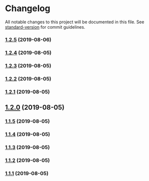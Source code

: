 # Changelog

All notable changes to this project will be documented in this file. See [standard-version](https://github.com/conventional-changelog/standard-version) for commit guidelines.

### [1.2.5](https://github.com/wall-wxk/leon-test-hello-world/compare/v1.2.4...v1.2.5) (2019-08-06)

### [1.2.4](https://github.com/wall-wxk/leon-test-hello-world/compare/v1.2.3...v1.2.4) (2019-08-05)

### [1.2.3](https://github.com/wall-wxk/leon-test-hello-world/compare/v1.2.2...v1.2.3) (2019-08-05)

### [1.2.2](https://github.com/wall-wxk/leon-test-hello-world/compare/v1.2.1...v1.2.2) (2019-08-05)

### [1.2.1](https://github.com/wall-wxk/leon-test-hello-world/compare/v1.2.0...v1.2.1) (2019-08-05)

## [1.2.0](https://github.com/wall-wxk/leon-test-hello-world/compare/v1.1.5...v1.2.0) (2019-08-05)

### [1.1.5](https://github.com/wall-wxk/leon-test-hello-world/compare/v1.1.4...v1.1.5) (2019-08-05)

### [1.1.4](https://github.com/wall-wxk/leon-test-hello-world/compare/v1.1.3...v1.1.4) (2019-08-05)

### [1.1.3](https://github.com/wall-wxk/leon-test-hello-world/compare/v1.1.2...v1.1.3) (2019-08-05)

### [1.1.2](https://github.com/wall-wxk/leon-test-hello-world/compare/v1.1.1...v1.1.2) (2019-08-05)

### [1.1.1](https://github.com/wall-wxk/leon-test-hello-world/compare/v1.1.0...v1.1.1) (2019-08-05)
